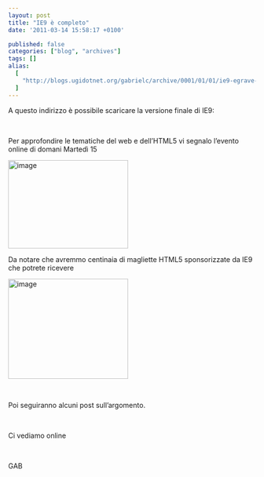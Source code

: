 ```yaml
---
layout: post
title: "IE9 è completo"
date: '2011-03-14 15:58:17 +0100'

published: false
categories: ["blog", "archives"]
tags: []
alias:
  [
    "http://blogs.ugidotnet.org/gabrielc/archive/0001/01/01/ie9-egrave-completo.aspx",
  ]
---
```


<!-- more -->

<p>A questo indirizzo è possibile scaricare la versione finale di IE9:</p>  <p> </p>  <p>Per approfondire le tematiche del web e dell’HTML5 vi segnalo l’evento online di domani Martedì 15</p>  <p><a href="http://blogs.ugidotnet.org/images/blogs_ugidotnet_org/gabrielc/Windows-Live-Writer/IE9--completo_E864/image_2.png"><img style="background-image: none; border-bottom: 0px; border-left: 0px; padding-left: 0px; padding-right: 0px; display: inline; border-top: 0px; border-right: 0px; padding-top: 0px" title="image" border="0" alt="image" src="http://blogs.ugidotnet.org/images/blogs_ugidotnet_org/gabrielc/Windows-Live-Writer/IE9--completo_E864/image_thumb.png" width="244" height="180" /></a></p>  <p>Da notare che avremmo centinaia di magliette HTML5 sponsorizzate da IE9 che potrete ricevere</p>  <p><a href="http://blogs.ugidotnet.org/images/blogs_ugidotnet_org/gabrielc/Windows-Live-Writer/IE9--completo_E864/image_4.png"><img style="background-image: none; border-bottom: 0px; border-left: 0px; margin: 0px; padding-left: 0px; padding-right: 0px; display: inline; border-top: 0px; border-right: 0px; padding-top: 0px" title="image" border="0" alt="image" src="http://blogs.ugidotnet.org/images/blogs_ugidotnet_org/gabrielc/Windows-Live-Writer/IE9--completo_E864/image_thumb_1.png" width="244" height="204" /></a></p>  <p> </p>  <p>Poi seguiranno alcuni post sull’argomento.</p>  <p> </p>  <p>Ci vediamo online</p>  <p> </p>  <p>GAB</p>
